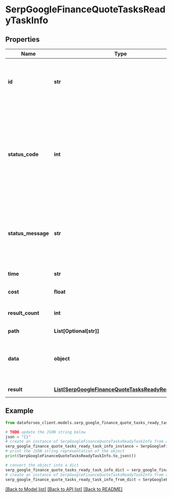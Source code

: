 # SerpGoogleFinanceQuoteTasksReadyTaskInfo


## Properties

Name | Type | Description | Notes
------------ | ------------- | ------------- | -------------
**id** | **str** | task identifier unique task identifier in our system in the UUID format | [optional] 
**status_code** | **int** | status code of the task generated by DataForSEO, can be within the following range: 10000-60000 you can find the full list of the response codes here | [optional] 
**status_message** | **str** | informational message of the task you can find the full list of general informational messages here | [optional] 
**time** | **str** | execution time, seconds | [optional] 
**cost** | **float** | total tasks cost, USD | [optional] 
**result_count** | **int** | number of elements in the result array | [optional] 
**path** | **List[Optional[str]]** | URL path | [optional] 
**data** | **object** | contains the same parameters that you specified in the POST request | [optional] 
**result** | [**List[SerpGoogleFinanceQuoteTasksReadyResultInfo]**](SerpGoogleFinanceQuoteTasksReadyResultInfo.md) | array of results | [optional] 

## Example

```python
from dataforseo_client.models.serp_google_finance_quote_tasks_ready_task_info import SerpGoogleFinanceQuoteTasksReadyTaskInfo

# TODO update the JSON string below
json = "{}"
# create an instance of SerpGoogleFinanceQuoteTasksReadyTaskInfo from a JSON string
serp_google_finance_quote_tasks_ready_task_info_instance = SerpGoogleFinanceQuoteTasksReadyTaskInfo.from_json(json)
# print the JSON string representation of the object
print(SerpGoogleFinanceQuoteTasksReadyTaskInfo.to_json())

# convert the object into a dict
serp_google_finance_quote_tasks_ready_task_info_dict = serp_google_finance_quote_tasks_ready_task_info_instance.to_dict()
# create an instance of SerpGoogleFinanceQuoteTasksReadyTaskInfo from a dict
serp_google_finance_quote_tasks_ready_task_info_from_dict = SerpGoogleFinanceQuoteTasksReadyTaskInfo.from_dict(serp_google_finance_quote_tasks_ready_task_info_dict)
```
[[Back to Model list]](../README.md#documentation-for-models) [[Back to API list]](../README.md#documentation-for-api-endpoints) [[Back to README]](../README.md)


